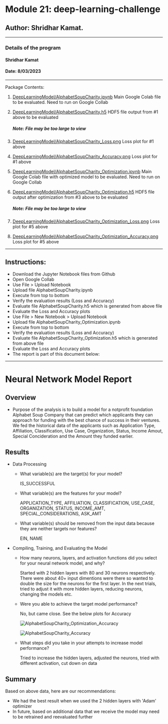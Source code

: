 # Module 21: deep-learning-challenge

## Author: Shridhar Kamat.
<hr>

### Details of the program 
#### Shridhar Kamat
#### Date: 8/03/2023
<hr>
Package Contents:

1. [DeepLearningModel/AlphabetSoupCharity.ipynb](https://github.com/shriparna/deep-learning-challenge/blob/main/DeepLearningModel/AlphabetSoupCharity.ipynb) Main Google Colab file to be evaluated. Need to run on Google Collab

2. [DeepLearningModel/AlphabetSoupCharity.h5](https://github.com/shriparna/deep-learning-challenge/blob/main/DeepLearningModel/AlphabetSoupCharity.h5) HDF5 file output from #1 above to be evaluated
    ##### Note: File may be too large to view

3. [DeepLearningModel/AlphabetSoupCharity_Loss.png](https://github.com/shriparna/deep-learning-challenge/blob/main/DeepLearningModel/AlphabetSoupCharity_Loss.png) Loss plot for #1 above

4. [DeepLearningModel/AlphabetSoupCharity_Accuracy.png](https://github.com/shriparna/deep-learning-challenge/blob/main/DeepLearningModel/AlphabetSoupCharity_Accuracy.png) Loss plot for #1 above

5. [DeepLearningModel/AlphabetSoupCharity_Optimization.ipynb](https://github.com/shriparna/deep-learning-challenge/blob/main/DeepLearningModel/AlphabetSoupCharity_Optimization.ipynb) Main Google Colab file with optimized model to be evaluated. Need to run on Google Collab

6. [DeepLearningModel/AlphabetSoupCharity_Optimization.h5](https://github.com/shriparna/deep-learning-challenge/blob/main/DeepLearningModel/AlphabetSoupCharity_Optimization.h5) HDF5 file output after optimization from #3 above to be evaluated
    ##### Note: File may be too large to view

7. [DeepLearningModel/AlphabetSoupCharity_Optimization_Loss.png](https://github.com/shriparna/deep-learning-challenge/blob/main/DeepLearningModel/AlphabetSoupCharity_Optimization_Loss.png) Loss plot for #5 above

8. [DeepLearningModel/AlphabetSoupCharity_Optimization_Accuracy.png](https://github.com/shriparna/deep-learning-challenge/blob/main/DeepLearningModel/AlphabetSoupCharity_Optimization_Accuracy.png) Loss plot for #5 above


<hr>

## Instructions:

- Download the Jupyter Notebook files from Github
- Open Google Collab
- Use File > Upload Notebook
- Upload file AlphabetSoupCharity.ipynb
- Execute from top to bottom
- Verify the evaluation results (Loss and Accuracy)
- Evaluate file AlphabetSoupCharity.h5 which is generated from above file
- Evaluate the Loss and Accuracy plots
- Use File > New Notebook > Upload Notebook
- Upload file AlphabetSoupCharity_Optimization.ipynb
- Execute from top to bottom
- Verify the evaluation results (Loss and Accuracy)
- Evaluate file AlphabetSoupCharity_Optimization.h5 which is generated from above file
- Evaluate the Loss and Accuracy plots
- The report is part of this document below:

<hr>

# Neural Network Model Report

## Overview

* Purpose of the analysis is to build a model for a notprofit foundation Alphabet Soup Company that can predict which applicants they can approach for funding with the best chance of success in their ventures. We fed the historical data of the applicants such as Application Type, Affiliation, Classification, Use Case, Organization, Status, Income Amout, Special Concideration and the Amount they funded earlier.

## Results

* Data Processing 
  * What variable(s) are the target(s) for your model?

    IS_SUCCESSFUL
  * What variable(s) are the features for your model?

    APPLICATION_TYPE,	AFFILIATION,	CLASSIFICATION,	USE_CASE,	ORGANIZATION,	STATUS,	INCOME_AMT,	SPECIAL_CONSIDERATIONS,	ASK_AMT	

  * What variable(s) should be removed from the input data because they are neither targets nor features?

    EIN,	NAME	

* Compiling, Training, and Evaluating the Model
  * How many neurons, layers, and activation functions did you select for your neural network model, and why?

    Started with 2 hidden layers with 80 and 30 neurons respectively. There were about 40+ input dimentions were there so wanted to double the size for the neurons for the first layer. In the next trials, tried to adjust it with more hidden layers, reducing neurons, changing the models etc.

  * Were you able to achieve the target model performance?

    No, but came close. See the below plots for Accuracy

    ![AlphabetSoupCharity_Optimization_Accuracy](https://github.com/shriparna/deep-learning-challenge/assets/71340748/be6609ae-87b3-4eb1-819f-3769502229cb)

    ![AlphabetSoupCharity_Accuracy](https://github.com/shriparna/deep-learning-challenge/assets/71340748/469bc0e3-3dbb-4cca-af35-3a4fdb341dbe)

  * What steps did you take in your attempts to increase model performance?

    Tried to increase the hidden layers, adjusted the neurons, tried with different activation, cut down on data


## Summary
Based on above data, here are our recommendations:
* We had the best result when we used the 2 hidden layers with 'Adam' optimizer
* In future, based on additional data that we receive the model may need to be retrained and reevaluated further
